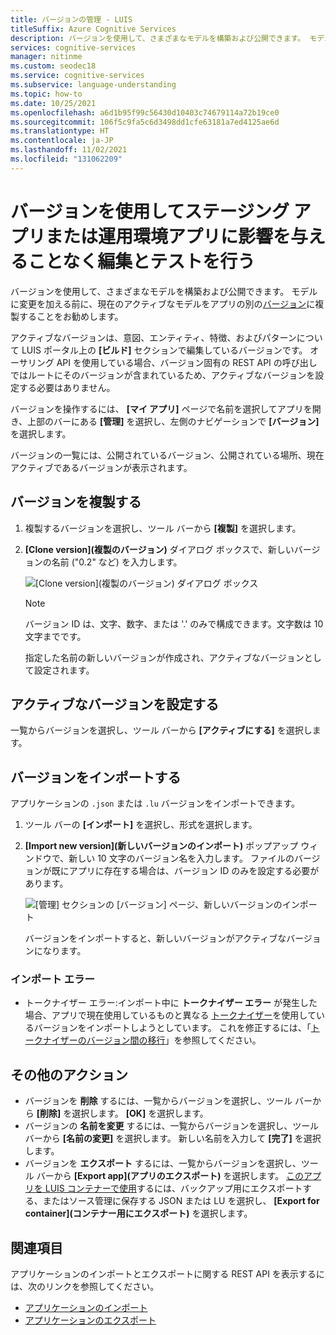 ```yaml
---
title: バージョンの管理 - LUIS
titleSuffix: Azure Cognitive Services
description: バージョンを使用して、さまざまなモデルを構築および公開できます。 モデルに変更を加える前に、現在のアクティブなモデルをアプリの別のバージョンに複製することをお勧めします。
services: cognitive-services
manager: nitinme
ms.custom: seodec18
ms.service: cognitive-services
ms.subservice: language-understanding
ms.topic: how-to
ms.date: 10/25/2021
ms.openlocfilehash: a6d1b95f99c56430d10403c74679114a72b19ce0
ms.sourcegitcommit: 106f5c9fa5c6d3498dd1cfe63181a7ed4125ae6d
ms.translationtype: HT
ms.contentlocale: ja-JP
ms.lasthandoff: 11/02/2021
ms.locfileid: "131062209"
---
```

# <a name="use-versions-to-edit-and-test-without-impacting-staging-or-production-apps"></a>バージョンを使用してステージング アプリまたは運用環境アプリに影響を与えることなく編集とテストを行う

バージョンを使用して、さまざまなモデルを構築および公開できます。 モデルに変更を加える前に、現在のアクティブなモデルをアプリの別の[バージョン](./luis-concept-app-iteration.md)に複製することをお勧めします。

アクティブなバージョンは、意図、エンティティ、特徴、およびパターンについて LUIS ポータル上の **[ビルド]** セクションで編集しているバージョンです。 オーサリング API を使用している場合、バージョン固有の REST API の呼び出しではルートにそのバージョンが含まれているため、アクティブなバージョンを設定する必要はありません。

バージョンを操作するには、 **[マイ アプリ]** ページで名前を選択してアプリを開き、上部のバーにある **[管理]** を選択し、左側のナビゲーションで **[バージョン]** を選択します。

バージョンの一覧には、公開されているバージョン、公開されている場所、現在アクティブであるバージョンが表示されます。

## <a name="clone-a-version"></a>バージョンを複製する

1. 複製するバージョンを選択し、ツール バーから **[複製]** を選択します。

2. **[Clone version]\(複製のバージョン\)** ダイアログ ボックスで、新しいバージョンの名前 ("0.2" など) を入力します。

   ![[Clone version]\(複製のバージョン\) ダイアログ ボックス](./media/luis-how-to-manage-versions/version-clone-version-dialog.png)

     > [!NOTE]
     > バージョン ID は、文字、数字、または '.' のみで構成できます。文字数は 10 文字までです。

   指定した名前の新しいバージョンが作成され、アクティブなバージョンとして設定されます。

## <a name="set-active-version"></a>アクティブなバージョンを設定する

一覧からバージョンを選択し、ツール バーから **[アクティブにする]** を選択します。

## <a name="import-version"></a>バージョンをインポートする

アプリケーションの `.json` または `.lu` バージョンをインポートできます。

1. ツール バーの **[インポート]** を選択し、形式を選択します。

2. **[Import new version]\(新しいバージョンのインポート\)** ポップアップ ウィンドウで、新しい 10 文字のバージョン名を入力します。 ファイルのバージョンが既にアプリに存在する場合は、バージョン ID のみを設定する必要があります。

    ![[管理] セクションの [バージョン] ページ、新しいバージョンのインポート](./media/luis-how-to-manage-versions/versions-import-pop-up.png)

    バージョンをインポートすると、新しいバージョンがアクティブなバージョンになります。

### <a name="import-errors"></a>インポート エラー

* トークナイザー エラー:インポート中に **トークナイザー エラー** が発生した場合、アプリで現在使用しているものと異なる [トークナイザー](luis-language-support.md#custom-tokenizer-versions)を使用しているバージョンをインポートしようとしています。 これを修正するには、「[トークナイザーのバージョン間の移行](luis-language-support.md#migrating-between-tokenizer-versions)」を参照してください。

<a name = "export-version"></a>

## <a name="other-actions"></a>その他のアクション

* バージョンを **削除** するには、一覧からバージョンを選択し、ツール バーから **[削除]** を選択します。 **[OK]** を選択します。
* バージョンの **名前を変更** するには、一覧からバージョンを選択し、ツール バーから **[名前の変更]** を選択します。 新しい名前を入力して **[完了]** を選択します。
* バージョンを **エクスポート** するには、一覧からバージョンを選択し、ツール バーから **[Export app]\(アプリのエクスポート\)** を選択します。 [このアプリを LUIS コンテナーで使用](luis-container-howto.md)するには、バックアップ用にエクスポートする、またはソース管理に保存する JSON または LU を選択し、 **[Export for container]\(コンテナー用にエクスポート\)** を選択します。

## <a name="see-also"></a>関連項目

アプリケーションのインポートとエクスポートに関する REST API を表示するには、次のリンクを参照してください。

* [アプリケーションのインポート](https://westus.dev.cognitive.microsoft.com/docs/services/luis-programmatic-apis-v3-0-preview/operations/5892283039e2bb0d9c2805f5)
* [アプリケーションのエクスポート](https://westus.dev.cognitive.microsoft.com/docs/services/luis-programmatic-apis-v3-0-preview/operations/5890b47c39e2bb052c5b9c40)